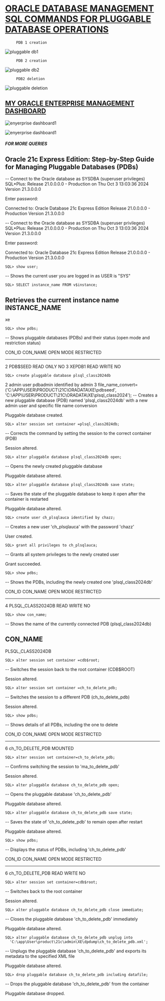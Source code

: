 # [ORACLE DATABASE MANAGEMENT SQL COMMANDS FOR PLUGGABLE DATABASE OPERATIONS](https://example.com)


         PDB 1 creation
![pluggable db1](https://github.com/user-attachments/assets/b1666a31-5186-48f8-bd44-485811fffb2f)
       
         PDB 2 creation
![pluggable db2](https://github.com/user-attachments/assets/d7c6477c-503f-41cb-aff4-6561552bfabf)

         PDB2 deletion
![pluggable deletion](https://github.com/user-attachments/assets/d6d8da29-cab6-42e4-bd67-15659e828a23)

## [MY ORACLE ENTERPRISE MANAGEMENT DASHBOARD](https://example.com)
![enyerprise dashboard1](https://github.com/user-attachments/assets/9a458633-4b8b-44f3-9aeb-f243513ed8f0)       
       
![enyerprise dashboard1](https://github.com/user-attachments/assets/bec7ef50-f84b-48c9-b50d-ffb9082f52b3)


#####                        FOR MORE QUERIES
## **Oracle 21c Express Edition: Step-by-Step Guide for Managing Pluggable Databases (PDBs)**



-- Connect to the Oracle database as SYSDBA (superuser privileges)
SQL*Plus: Release 21.0.0.0.0 - Production on Thu Oct 3 13:03:36 2024
Version 21.3.0.0.0

Enter password:

Connected to:
Oracle Database 21c Express Edition Release 21.0.0.0.0 - Production
Version 21.3.0.0.0

-- Connect to the Oracle database as SYSDBA (superuser privileges)
SQL*Plus: Release 21.0.0.0.0 - Production on Thu Oct 3 13:03:36 2024
Version 21.3.0.0.0

Enter password:

Connected to:
Oracle Database 21c Express Edition Release 21.0.0.0.0 - Production
Version 21.3.0.0.0

    SQL> show user;
-- Shows the current user you are logged in as
USER is "SYS"

    SQL> SELECT instance_name FROM v$instance;
 Retrieves the current instance name
 INSTANCE_NAME
----------------
xe



    SQL> show pdbs;
-- Shows pluggable databases (PDBs) and their status (open mode and restriction status)

CON_ID CON_NAME                       OPEN MODE  RESTRICTED
---------- ------------------------------ ---------- ----------
 2 PDB$SEED                       READ ONLY  NO
 3 XEPDB1                         READ WRITE NO

    SQL> create pluggable database plsql_class2024db
  2  admin user pdbadmin identified by admin
  3  file_name_convert=('C:\APP\USER\PRODUCT\21C\ORADATA\XE\pdbseed',
                        'C:\APP\USER\PRODUCT\21C\ORADATA\XE\plsql_class2024');
-- Creates a new pluggable database (PDB) named 'plsql_class2024db' with a new admin user and specific file name conversion

Pluggable database created.

 
    SQL> alter session set container =plsql_class2024db;
-- Corrects the command by setting the session to the correct container (PDB)

Session altered.

    SQL> alter pluggable database plsql_class2024db open;
-- Opens the newly created pluggable database

Pluggable database altered.

    SQL> alter pluggable database plsql_class2024db save state;
-- Saves the state of the pluggable database to keep it open after the container is restarted

Pluggable database altered.

    SQL> create user ch_plsqlauca identified by chazz;
-- Creates a new user 'ch_plsqlauca' with the password 'chazz'

User created.

    SQL> grant all privileges to ch_plsqlauca;
-- Grants all system privileges to the newly created user

Grant succeeded.

    SQL> show pdbs;
-- Shows the PDBs, including the newly created one 'plsql_class2024db'

CON_ID CON_NAME                       OPEN MODE  RESTRICTED
---------- ------------------------------ ---------- ----------
   4 PLSQL_CLASS2024DB              READ WRITE NO

    SQL> show con_name;
-- Shows the name of the currently connected PDB (plsql_class2024db)

CON_NAME
------------------------------
PLSQL_CLASS2024DB

    SQL> alter session set container =cdb$root;
-- Switches the session back to the root container (CDB$ROOT)

Session altered.

    SQL> alter session set container =ch_to_delete_pdb;
-- Switches the session to a different PDB (ch_to_delete_pdb)

Session altered.

    SQL> show pdbs;
-- Shows details of all PDBs, including the one to delete

CON_ID CON_NAME                       OPEN MODE  RESTRICTED
---------- ------------------------------ ---------- ----------
   6 ch_TO_DELETE_PDB               MOUNTED

    SQL> alter session set container=ch_to_delete_pdb;
-- Confirms switching the session to 'ma_to_delete_pdb'

Session altered.

    SQL> alter pluggable database ch_to_delete_pdb open;
-- Opens the pluggable database 'ch_to_delete_pdb'

Pluggable database altered.

    SQL> alter pluggable database ch_to_delete_pdb save state;
-- Saves the state of 'ch_to_delete_pdb' to remain open after restart

Pluggable database altered.

    SQL> show pdbs;
-- Displays the status of PDBs, including 'ch_to_delete_pdb'

 CON_ID CON_NAME                       OPEN MODE  RESTRICTED
---------- ------------------------------ ---------- ----------
 6 ch_TO_DELETE_PDB               READ WRITE NO

    SQL> alter session set container=cdb$root;
-- Switches back to the root container

Session altered.

    SQL> alter pluggable database ch_to_delete_pdb close immediate;
-- Closes the pluggable database 'ch_to_delete_pdb' immediately

Pluggable database altered.

    SQL> alter pluggable database ch_to_delete_pdb unplug into 
      'C:\app\User\product\21c\admin\XE\dpdump\ch_to_delete_pdb.xml';
-- Unplugs the pluggable database 'ch_to_delete_pdb' and exports its metadata to the specified XML file

Pluggable database altered.

    SQL> drop pluggable database ch_to_delete_pdb including datafile;
-- Drops the pluggable database 'ch_to_delete_pdb' from the container

Pluggable database dropped.
